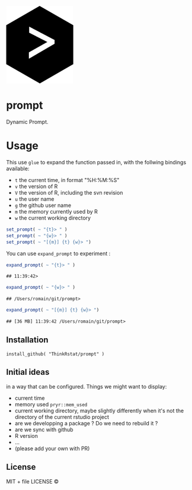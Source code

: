 ![](prompt.png)

prompt
======

Dynamic Prompt.

Usage
=====

This use `glue` to expand the function passed in, with the follwing bindings available:

-   `t` the current time, in format "%H:%M:%S"
-   `v` the version of R
-   `V` the version of R, including the svn revision
-   `u` the user name
-   `g` the github user name
-   `m` the memory currently used by R
-   `w` the current working directory

``` r
set_prompt( ~ "{t}> " )
set_prompt( ~ "{w}> " )
set_prompt( ~ "[{m}] {t} {w}> ")
```

You can use `expand_prompt` to experiment :

``` r
expand_prompt( ~ "{t}> " )
```

    ## 11:39:42>

``` r
expand_prompt( ~ "{w}> " )
```

    ## /Users/romain/git/prompt>

``` r
expand_prompt( ~ "[{m}] {t} {w}> ")
```

    ## [36 MB] 11:39:42 /Users/romain/git/prompt>

Installation
------------

    install_github( "ThinkRstat/prompt" )

Initial ideas
-------------

in a way that can be configured. Things we might want to display:

-   current time
-   memory used `pryr::mem_used`
-   current working directory, maybe slightly differently when it's not the directory of the current rstudio project
-   are we developping a package ? Do we need to rebuild it ?
-   are we sync with github
-   R version
-   ...
-   (please add your own with PR)

License
-------

MIT + file LICENSE ©
